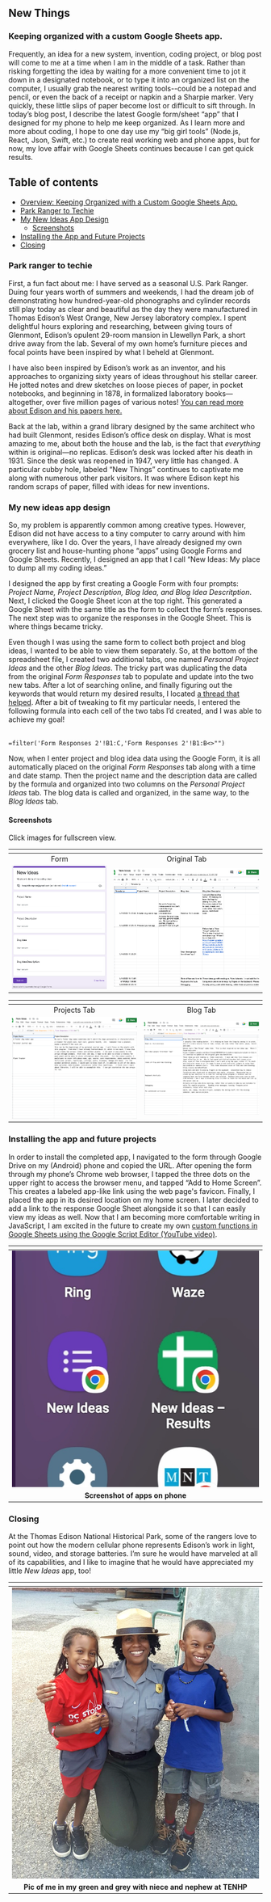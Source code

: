 ## New Things


### Keeping organized with a custom Google Sheets app.

Frequently, an idea for a new system, invention, coding project, or blog post will come to me at a time when I am in the middle of a task. Rather than risking forgetting the idea by waiting for a more convenient time to jot it down in a designated notebook, or to type it into an organized list on the computer, I usually grab the nearest writing tools--could be a notepad and pencil, or even the back of a receipt or napkin and a Sharpie marker. Very quickly, these little slips of paper become lost or difficult to sift through. In today’s blog post, I describe the latest Google form/sheet “app” that I designed for my phone to help me keep organized. As I learn more and more about coding, I hope to one day use my “big girl tools” (Node.js, React, Json, Swift, etc.) to create real working web and phone apps, but for now, my love affair with Google Sheets continues because I can get quick results.


## Table of contents


- [Overview: Keeping Organized with a Custom Google Sheets App.](#keeping-organized-with-a-custom-google-sheets-app)
- [Park Ranger to Techie](#park-ranger-to-techie)
- [My New Ideas App Design](#my-new-ideas-app-design)
  - [Screenshots](#screenshots)
- [Installing the App and Future Projects](#installing-the-app-and-future-projects)
- [Closing](#closing)


### Park ranger to techie

First, a fun fact about me: I have served as a seasonal U.S. Park Ranger. Duing four years worth of summers and weekends, I had the dream job of demonstrating how hundred-year-old phonographs and cylinder records still play today as clear and beautiful as the day they were manufactured in Thomas Edison’s West Orange, New Jersey laboratory complex. I spent delightful hours exploring and researching, between giving tours of Glenmont, Edison’s opulent 29-room mansion in Llewellyn Park, a short drive away from the lab. Several of my own home’s furniture pieces and focal points have been inspired by what I beheld at Glenmont.


I have also been inspired by Edison’s work as an inventor, and his approaches to organizing sixty years of ideas throughout his stellar career.  He jotted notes and drew sketches on loose pieces of paper, in pocket notebooks, and beginning in 1878, in formalized laboratory books—altogether, over five million pages of various notes! [You can read more about Edison and his papers here.](https://edison.rutgers.edu/about/thomas-edison-and-his-papers) 


Back at the lab, within a grand library designed by the same architect who had built Glenmont, resides Edison’s office desk on display. What is most amazing to me, about both the house and the lab, is the fact that *everything* within is original—no replicas. Edison’s desk was locked after his death in 1931. Since the desk was reopened in 1947, very little has changed. A particular cubby hole, labeled “New Things” continues to captivate me along with numerous other park visitors. It was where Edison kept his random scraps of paper, filled with ideas for new inventions.


### My new ideas app design

So, my problem is apparently common among creative types. However, Edison did not have access to a tiny computer to carry around with him everywhere, like I do. Over the years, I have already designed my own grocery list and house-hunting phone “apps” using Google Forms and Google Sheets. Recently, I designed an app that I call “New Ideas: My place to dump all my coding ideas.”  


I designed the app by first creating a Google Form with four prompts: *Project Name, Project Description, Blog Idea, and Blog Idea Descritption*.  Next, I clicked the Google Sheet icon at the top right. This generated a Google Sheet with the same title as the form to collect the form’s responses. The next step was to organize the responses in the Google Sheet.  This is where things became tricky.


Even though I was using the same form to collect both project and blog ideas, I wanted to be able to view them separately. So, at the bottom of the spreadsheet file, I created two additional tabs, one named *Personal Project Ideas* and the other *Blog Ideas*.  The tricky part was duplicating the data from the original *Form Responses* tab to populate and update into the two new tabs.  After a lot of searching online, and finally figuring out the keywords that would return my desired results, I located [a thread that helped](https://support.google.com/docs/thread/3884038/how-to-make-a-duplicate-column-in-that-will-continue-to-update-as-the-original-gets-new-data?hl=en).  After a bit of tweaking to fit my particular needs, I entered the following formula into each cell of the two tabs I’d created, and I was able to achieve my goal!


```

=filter('Form Responses 2'!B1:C,'Form Responses 2'!B1:B<>"")

```


Now, when I enter project and blog idea data using the Google Form, it is all automatically placed on the original *Form Responses* tab along with a time and date stamp. Then the project name and the description data are called by the formula and organized into two columns on the *Personal Project Ideas* tab.  The blog data is called and organized, in the same way, to the *Blog Ideas* tab.

#### Screenshots
Click images for fullscreen view.

| <b> </b>                                              |                                                                 |
|:---------------------------------------------------------------:|:---------------------------------------------------------------:|
|Form                                                             |Original Tab                                                                 |
| [![screenshot of Google Form](https://github.com/Faraja17/faraja17.github.io/blob/main/form.png?raw=true)](https://github.com/Faraja17/faraja17.github.io/blob/main/form.png?raw=true) | [![Screenshot of original Google Sheet Tab](https://github.com/Faraja17/faraja17.github.io/blob/main/original%20tab.png?raw=true)](https://github.com/Faraja17/faraja17.github.io/blob/main/original%20tab.png?raw=true) |


| <b> </b>                                             |                                                                 |
|:---------------------------------------------------------------:|:---------------------------------------------------------------:|
|Projects Tab                                                     |Blog Tab                                                                 |
| [![Screenshot of project ideas tab](https://github.com/Faraja17/faraja17.github.io/blob/main/projects%20tab.png?raw=true)](https://github.com/Faraja17/faraja17.github.io/blob/main/projects%20tab.png?raw=true) | [![screenshot of blog ideas tab](https://github.com/Faraja17/faraja17.github.io/blob/main/blog%20tab.png?raw=true)](https://github.com/Faraja17/faraja17.github.io/blob/main/blog%20tab.png?raw=true) |


### Installing the app and future projects 

In order to install the completed app, I navigated to the form through Google Drive on my (Android) phone and copied the URL. After opening the form through my phone’s Chrome web browser, I tapped the three dots on the upper right to access the browser menu, and tapped “Add to Home Screen”. This creates a labeled app-like link using the web page's favicon. Finally, I placed the app in its desired location on my home screen. I later decided to add a link to the response Google Sheet alongside it so that I can easily view my ideas as well. Now that I am becoming more comfortable writing in JavaScript, I am excited in the future to create my own [custom functions in Google Sheets using the Google Script Editor (YouTube video)](https://www.youtube.com/watch?v=DRmWYChhhLk). 

| <b></b> | 
|:--:|
| [![screenshot of apps on phone](https://github.com/Faraja17/faraja17.github.io/blob/main/image%20of%20apps.jpg?raw=true)](https://github.com/Faraja17/faraja17.github.io/blob/main/image%20of%20apps.jpg?raw=true) |
| <b>Screenshot of apps on phone </b> |

### Closing

At the Thomas Edison National Historical Park, some of the rangers love to point out how the modern cellular phone represents Edison’s work in light, sound, video, and storage batteries.  I’m sure he would have marveled at all of its capabilities, and I like to imagine that he would have appreciated my little *New Ideas* app, too!

| <b></b> | 
|:--:|
| [![Pic of me in my green and grey with niece and nephew at TENHP](https://github.com/Faraja17/faraja17.github.io/blob/main/Screen%20Shot%202022-06-01%20at%202.10.52%20AM.png?raw=true)](https://github.com/Faraja17/faraja17.github.io/blob/main/Screen%20Shot%202022-06-01%20at%202.10.52%20AM.png?raw=true) |
| <b>Pic of me in my green and grey with niece and nephew at TENHP </b> |
